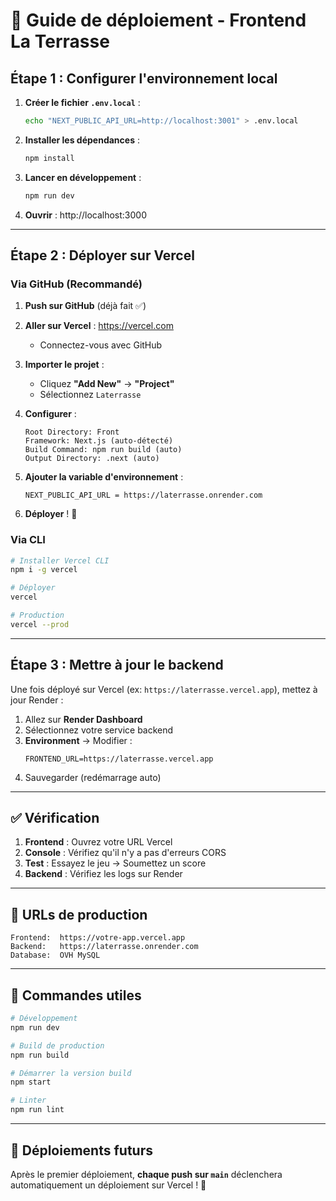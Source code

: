 # 🚀 Guide de déploiement - Frontend La Terrasse

## Étape 1 : Configurer l'environnement local

1. **Créer le fichier `.env.local`** :
   ```bash
   echo "NEXT_PUBLIC_API_URL=http://localhost:3001" > .env.local
   ```

2. **Installer les dépendances** :
   ```bash
   npm install
   ```

3. **Lancer en développement** :
   ```bash
   npm run dev
   ```

4. **Ouvrir** : http://localhost:3000

---

## Étape 2 : Déployer sur Vercel

### Via GitHub (Recommandé)

1. **Push sur GitHub** (déjà fait ✅)

2. **Aller sur Vercel** : https://vercel.com
   - Connectez-vous avec GitHub

3. **Importer le projet** :
   - Cliquez **"Add New"** → **"Project"**
   - Sélectionnez `Laterrasse`

4. **Configurer** :
   ```
   Root Directory: Front
   Framework: Next.js (auto-détecté)
   Build Command: npm run build (auto)
   Output Directory: .next (auto)
   ```

5. **Ajouter la variable d'environnement** :
   ```
   NEXT_PUBLIC_API_URL = https://laterrasse.onrender.com
   ```

6. **Déployer** ! 🚀

### Via CLI

```bash
# Installer Vercel CLI
npm i -g vercel

# Déployer
vercel

# Production
vercel --prod
```

---

## Étape 3 : Mettre à jour le backend

Une fois déployé sur Vercel (ex: `https://laterrasse.vercel.app`), mettez à jour Render :

1. Allez sur **Render Dashboard**
2. Sélectionnez votre service backend
3. **Environment** → Modifier :
   ```
   FRONTEND_URL=https://laterrasse.vercel.app
   ```
4. Sauvegarder (redémarrage auto)

---

## ✅ Vérification

1. **Frontend** : Ouvrez votre URL Vercel
2. **Console** : Vérifiez qu'il n'y a pas d'erreurs CORS
3. **Test** : Essayez le jeu → Soumettez un score
4. **Backend** : Vérifiez les logs sur Render

---

## 🎯 URLs de production

```
Frontend:  https://votre-app.vercel.app
Backend:   https://laterrasse.onrender.com
Database:  OVH MySQL
```

---

## 🔧 Commandes utiles

```bash
# Développement
npm run dev

# Build de production
npm run build

# Démarrer la version build
npm start

# Linter
npm run lint
```

---

## 📝 Déploiements futurs

Après le premier déploiement, **chaque push sur `main`** déclenchera automatiquement un déploiement sur Vercel ! 🎉

